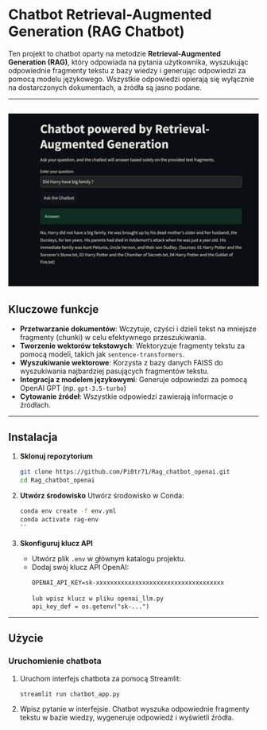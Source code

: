 
# Chatbot Retrieval-Augmented Generation (RAG Chatbot)

Ten projekt to chatbot oparty na metodzie **Retrieval-Augmented Generation (RAG)**, który odpowiada na pytania użytkownika, wyszukując odpowiednie fragmenty tekstu z bazy wiedzy i generując odpowiedzi za pomocą modelu językowego. Wszystkie odpowiedzi opierają się wyłącznie na dostarczonych dokumentach, a źródła są jasno podane.

---
![Interfejs chatbota](ss.png)
---

## Kluczowe funkcje
- **Przetwarzanie dokumentów**: Wczytuje, czyści i dzieli tekst na mniejsze fragmenty (chunki) w celu efektywnego przeszukiwania.
- **Tworzenie wektorów tekstowych**: Wektoryzuje fragmenty tekstu za pomocą modeli, takich jak `sentence-transformers`.
- **Wyszukiwanie wektorowe**: Korzysta z bazy danych FAISS do wyszukiwania najbardziej pasujących fragmentów tekstu.
- **Integracja z modelem językowymi**: Generuje odpowiedzi za pomocą OpenAI GPT (np. `gpt-3.5-turbo`) 
- **Cytowanie źródeł**: Wszystkie odpowiedzi zawierają informacje o źródłach.

---

## Instalacja

1. **Sklonuj repozytorium**
   ```bash
   git clone https://github.com/Pi0tr71/Rag_chatbot_openai.git
   cd Rag_chatbot_openai
   ```

2. **Utwórz środowisko**
   Utwórz środowisko w Conda:
   ```bash
   conda env create -f env.yml
   conda activate rag-env
   ``

3. **Skonfiguruj klucz API**
   - Utwórz plik `.env` w głównym katalogu projektu.
   - Dodaj swój klucz API OpenAI:
     ```
     OPENAI_API_KEY=sk-xxxxxxxxxxxxxxxxxxxxxxxxxxxxxxxxxxxx

     lub wpisz klucz w pliku openai_llm.py
     api_key_def = os.getenv("sk-...")
     ```
---

## Użycie

### Uruchomienie chatbota
1. Uruchom interfejs chatbota za pomocą Streamlit:
   ```bash
   streamlit run chatbot_app.py
   ```

2. Wpisz pytanie w interfejsie. Chatbot wyszuka odpowiednie fragmenty tekstu w bazie wiedzy, wygeneruje odpowiedź i wyświetli źródła.
